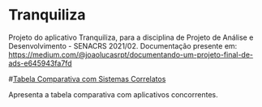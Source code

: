 # Tranquiliza
Projeto do aplicativo Tranquiliza, para a disciplina de Projeto de Análise e Desenvolvimento - SENACRS 2021/02. Documentação presente em: https://medium.com/@joaolucasrpt/documentando-um-projeto-final-de-ads-e645943fa7fd

#[Tabela Comparativa com Sistemas Correlatos](Tranquiliza/tree/master/Tranquiliza-tabela_comparativa.xlsx)

Apresenta a tabela comparativa com aplicativos concorrentes.
